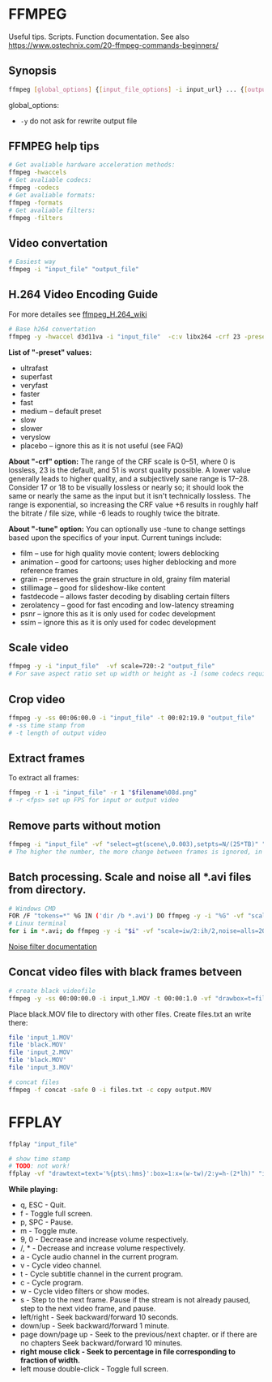 # FFMPEG
Useful tips. Scripts. Function documentation.
See also https://www.ostechnix.com/20-ffmpeg-commands-beginners/
## Synopsis
```bash 
ffmpeg [global_options] {[input_file_options] -i input_url} ... {[output_file_options] output_url} ...
```
global_options:
* ```-y``` do not ask for rewrite output file

## FFMPEG help tips
```bash
# Get avaliable hardware acceleration methods:
ffmpeg -hwaccels
# Get avaliable codecs:
ffmpeg -codecs
# Get avaliable formats:
ffmpeg -formats
# Get avaliable filters:
ffmpeg -filters
```
## Video convertation
```bash 
# Easiest way
ffmpeg -i "input_file" "output_file"
```
## H.264 Video Encoding Guide
For more detailes see [ffmpeg_H.264_wiki](https://trac.ffmpeg.org/wiki/Encode/H.264)

```bash
# Base h264 convertation
ffmpeg -y -hwaccel d3d11va -i "input_file"  -c:v libx264 -crf 23 -preset veryslow -tune zerolatency "output_file.mp4"
```

**List of "-preset" values:**
* ultrafast
* superfast
* veryfast
* faster
* fast
* medium – default preset
* slow
* slower
* veryslow
* placebo – ignore this as it is not useful (see FAQ)

**About "-crf" option:**
The range of the CRF scale is 0–51, where 0 is lossless, 23 is the default, and 51 is worst quality possible. A lower value generally leads to higher quality, and a subjectively sane range is 17–28. Consider 17 or 18 to be visually lossless or nearly so; it should look the same or nearly the same as the input but it isn't technically lossless.
The range is exponential, so increasing the CRF value +6 results in roughly half the bitrate / file size, while -6 leads to roughly twice the bitrate.

**About "-tune" option:**
You can optionally use -tune to change settings based upon the specifics of your input. 
Current tunings include:
* film – use for high quality movie content; lowers deblocking
* animation – good for cartoons; uses higher deblocking and more reference frames
* grain – preserves the grain structure in old, grainy film material
* stillimage – good for slideshow-like content
* fastdecode – allows faster decoding by disabling certain filters
* zerolatency – good for fast encoding and low-latency streaming
* psnr – ignore this as it is only used for codec development
* ssim – ignore this as it is only used for codec development

## Scale video
```bash
ffmpeg -y -i "input_file"  -vf scale=720:-2 "output_file"
# For save aspect ratio set up width or height as -1 (some codecs require -2)
```
## Crop video
```bash
ffmpeg -y -ss 00:06:00.0 -i "input_file" -t 00:02:19.0 "output_file"
# -ss time stamp from
# -t length of output video
```
## Extract frames
To extract all frames: 
```bash
ffmpeg -r 1 -i "input_file" -r 1 "$filename%08d.png"
# -r <fps> set up FPS for input or output video
```
## Remove parts without motion
```bash
ffmpeg -i "input_file" -vf "select=gt(scene\,0.003),setpts=N/(25*TB)" "output_file"
# The higher the number, the more change between frames is ignored, in quick testing you might need to go as low as 0.00001-0.00005 depending on the kind of footage you're dealing with
```
## Batch processing. Scale and noise all *.avi files from directory.
```bash
# Windows CMD
FOR /F "tokens=*" %G IN ('dir /b *.avi') DO ffmpeg -y -i "%G" -vf "scale=iw/2:ih/2,noise=alls=20:allf=t+u" "%~nG.avi"
# Linux terminal
for i in *.avi; do ffmpeg -y -i "$i" -vf "scale=iw/2:ih/2,noise=alls=20:allf=t+u" "${i%.*}.avi"; done
```
[Noise filter documentation](https://ffmpeg.org/ffmpeg-all.html#noise-1)

## Concat video files with black frames betveen
```bash
# create black videofile
ffmpeg -y -ss 00:00:00.0 -i input_1.MOV -t 00:00:1.0 -vf "drawbox=t=fill" "black.MOV"
```
Place black.MOV file to directory with other files. Create files.txt an write there:
```bash
file 'input_1.MOV'
file 'black.MOV'
file 'input_2.MOV'
file 'black.MOV'
file 'input_3.MOV'
```
```bash
# concat files
ffmpeg -f concat -safe 0 -i files.txt -c copy output.MOV
```

# FFPLAY
```bash
ffplay "input_file"
```
```bash
# show time stamp 
# TODO: not work!
ffplay -vf "drawtext=text='%{pts\:hms}':box=1:x=(w-tw)/2:y=h-(2*lh)" "input_file"
```
**While playing:**
* q, ESC - Quit.
* f - Toggle full screen.
* p, SPC - Pause.
* m - Toggle mute.
* 9, 0 - Decrease and increase volume respectively.
* /, * - Decrease and increase volume respectively.
* a - Cycle audio channel in the current program.
* v - Cycle video channel.
* t - Cycle subtitle channel in the current program.
* c - Cycle program.
* w - Cycle video filters or show modes.
* s - Step to the next frame. Pause if the stream is not already paused, step to the next video frame, and pause.
* left/right - Seek backward/forward 10 seconds.
* down/up - Seek backward/forward 1 minute.
* page down/page up - Seek to the previous/next chapter. or if there are no chapters Seek backward/forward 10 minutes.
* **right mouse click - Seek to percentage in file corresponding to fraction of width.**
* left mouse double-click - Toggle full screen.

